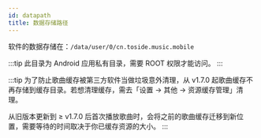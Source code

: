 ```yaml
---
id: datapath
title: 数据存储路径
---
```


软件的数据存储在：`/data/user/0/cn.toside.music.mobile`

:::tip
此目录为 Android 应用私有目录，需要 ROOT 权限才能访问。
:::

:::tip
为了防止歌曲缓存被第三方软件当做垃圾意外清理，从 v1.7.0 起歌曲缓存不再存储到缓存目录。若想清理缓存，需去「设置 → 其他 → 资源缓存管理」清理。

从旧版本更新到 ≥ v1.7.0 后首次播放歌曲时，会将之前的歌曲缓存迁移到新位置，需要等待的时间取决于你已缓存资源的大小。
:::
